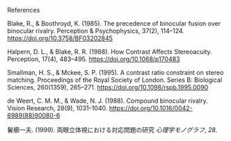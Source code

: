 References

Blake, R., & Boothroyd, K. (1985). The precedence of binocular fusion over binocular rivalry. Perception & Psychophysics, 37(2), 114–124. https://doi.org/10.3758/BF03202845

Halpern, D. L., & Blake, R. R. (1988). How Contrast Affects Stereoacuity. Perception, 17(4), 483–495. https://doi.org/10.1068/p170483

Smallman, H. S., & Mckee, S. P. (1995). A contrast ratio constraint on stereo matching. Proceedings of the Royal Society of London. Series B: Biological Sciences, 260(1359), 265–271. https://doi.org/10.1098/rspb.1995.0090

de Weert, C. M. M., & Wade, N. J. (1988). Compound binocular rivalry. Vision Research, 28(9), 1031–1040. https://doi.org/10.1016/0042-6989(88)90080-6

鬢櫛一夫. (1999). 両眼立体視における対応問題の研究 *心理学モノグラフ*, *28*.